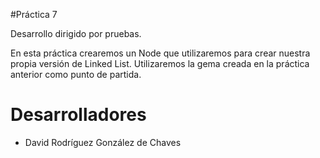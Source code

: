 #Práctica 7 

Desarrollo dirigido por pruebas.

En esta práctica crearemos un Node que utilizaremos para crear nuestra propia versión de Linked List. Utilizaremos la gema creada en la práctica anterior como punto de partida.

# Desarrolladores

* David Rodríguez González de Chaves 

